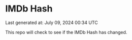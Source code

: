 # IMDb Hash

Last generated at: July 09, 2024 00:34 UTC

This repo will check to see if the IMDb Hash has changed.